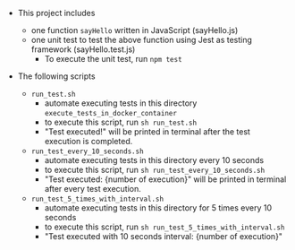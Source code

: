 - This project includes 
    - one function `sayHello` written in JavaScript (sayHello.js)
    - one unit test to test the above function using Jest as testing framework (sayHello.test.js)
        - To execute the unit test, run
            `npm test`

- The following scripts
    - `run_test.sh` 
        - automate executing tests in this directory `execute_tests_in_docker_container`
        - to execute this script, run
            `sh run_test.sh`
        - "Test executed!" will be printed in terminal after the test execution is completed.
    - `run_test_every_10_seconds.sh`
        - automate executing tests in this directory every 10 seconds
        - to execute this script, run
            `sh run_test_every_10_seconds.sh`
        - "Test executed: {number of execution}" will be printed in terminal after every test execution.
    - `run_test_5_times_with_interval.sh`
        - automate executing tests in this directory for 5 times every 10 seconds
        - to execute this script, run
            `sh run_test_5_times_with_interval.sh`
        - "Test executed with 10 seconds interval: {number of execution}"
